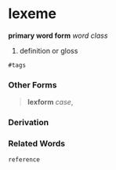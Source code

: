 lexeme
======

**primary word form** _word class_

1. definition or gloss

`#tags`

### Other Forms

> **lexform** _case_,

### Derivation

### Related Words

`reference`